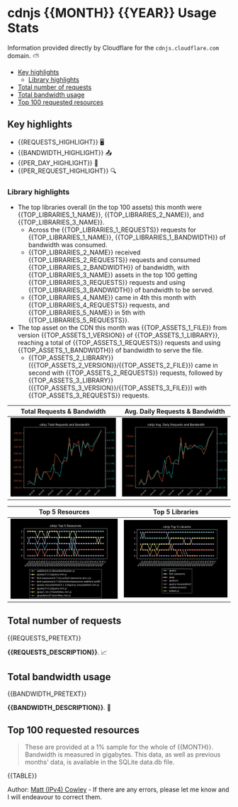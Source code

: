 # cdnjs {{MONTH}} {{YEAR}} Usage Stats

Information provided directly by Cloudflare for the `cdnjs.cloudflare.com` domain. ⛅️

- [Key highlights](#key-highlights)
  - [Library highlights](#library-highlights)
- [Total number of requests](#total-number-of-requests)
- [Total bandwidth usage](#total-bandwidth-usage)
- [Top 100 requested resources](#top-100-requested-resources)

## Key highlights

- {{REQUESTS_HIGHLIGHT}} 🖥
- {{BANDWIDTH_HIGHLIGHT}} 📤
- {{PER_DAY_HIGHLIGHT}} 🤯
- {{PER_REQUEST_HIGHLIGHT}} 🔍
 
### Library highlights

- The top libraries overall (in the top 100 assets) this month were {{TOP_LIBRARIES_1_NAME}}, {{TOP_LIBRARIES_2_NAME}},
  and {{TOP_LIBRARIES_3_NAME}}.
  - Across the {{TOP_LIBRARIES_1_REQUESTS}} requests for {{TOP_LIBRARIES_1_NAME}},
    {{TOP_LIBRARIES_1_BANDWIDTH}} of bandwidth was consumed.
  - {{TOP_LIBRARIES_2_NAME}} received {{TOP_LIBRARIES_2_REQUESTS}} requests and consumed {{TOP_LIBRARIES_2_BANDWIDTH}}
    of bandwidth, with {{TOP_LIBRARIES_3_NAME}} assets in the top 100 getting {{TOP_LIBRARIES_3_REQUESTS}} requests and
    using {{TOP_LIBRARIES_3_BANDWIDTH}} of bandwidth to be served.
  - {{TOP_LIBRARIES_4_NAME}} came in 4th this month with {{TOP_LIBRARIES_4_REQUESTS}} requests, and
    {{TOP_LIBRARIES_5_NAME}} in 5th with {{TOP_LIBRARIES_5_REQUESTS}}.
- The top asset on the CDN this month was {{TOP_ASSETS_1_FILE}} from version {{TOP_ASSETS_1_VERSION}} of
  {{TOP_ASSETS_1_LIBRARY}}, reaching a total of {{TOP_ASSETS_1_REQUESTS}} requests and using {{TOP_ASSETS_1_BANDWIDTH}}
  of bandwidth to serve the file.
  - {{TOP_ASSETS_2_LIBRARY}} ({{TOP_ASSETS_2_VERSION}}/{{TOP_ASSETS_2_FILE}}) came in second with
    {{TOP_ASSETS_2_REQUESTS}} requests, followed by {{TOP_ASSETS_3_LIBRARY}}
    ({{TOP_ASSETS_3_VERSION}}/{{TOP_ASSETS_3_FILE}}) with {{TOP_ASSETS_3_REQUESTS}} requests.

| Total Requests & Bandwidth | Avg. Daily Requests & Bandwidth |
|---|---|
| [![cdnjs total requests & bandwidth graph](../cdnjs_total_requests_and_bandwidth.png)](../cdnjs_total_requests_and_bandwidth.png) | [![cdnjs avg. daily requests & bandwidth graph](../cdnjs_daily_requests_and_bandwidth.png)](../cdnjs_daily_requests_and_bandwidth.png) |

| Top 5 Resources | Top 5 Libraries |
|---|---|
| [![cdnjs top 5 resources graph](../cdnjs_top_5_resources.png)](../cdnjs_top_5_resources.png) | [![cdnjs top 5 libraries graph](../cdnjs_top_5_libraries.png)](../cdnjs_top_5_libraries.png) |

## Total number of requests

{{REQUESTS_PRETEXT}}

**{{REQUESTS_DESCRIPTION}}**. 📈

## Total bandwidth usage

{{BANDWIDTH_PRETEXT}}

**{{BANDWIDTH_DESCRIPTION}}**. 🤯

## Top 100 requested resources

> These are provided at a 1% sample for the whole of {{MONTH}}.
> Bandwidth is measured in gigabytes.
> This data, as well as previous months' data, is available in the SQLite data.db file.

{{TABLE}}

Author: [Matt (IPv4) Cowley](https://mattcowley.co.uk) - If there are any errors, please let me know and I will
 endeavour to correct them.
